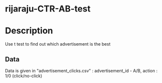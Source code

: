 # rijaraju-CTR-AB-test

# Description 
Use t test to find out which advertisement is the best

## Data
Data is given in "advertisement_clicks.csv" : advertisement_id - A/B,  action : 1/0 (click/no-click)

